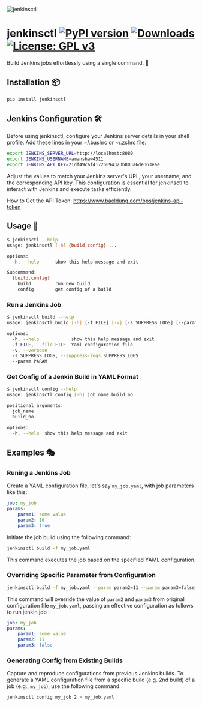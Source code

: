 ![jenkinsctl](https://upload.wikimedia.org/wikipedia/commons/thumb/e/e9/Jenkins_logo.svg/226px-Jenkins_logo.svg.png?20120629215426)
# jenkinsctl [![PyPI version](https://badge.fury.io/py/jenkinsctl.svg)](https://badge.fury.io/py/jenkinsctl) [![Downloads](https://static.pepy.tech/badge/jenkinsctl/week)](https://pepy.tech/project/jenkinsctl) [![License: GPL v3](https://img.shields.io/badge/License-GPLv3-blue.svg)](https://www.gnu.org/licenses/gpl-3.0)
Build Jenkins jobs effortlessly using a single command. 🚀

## Installation 📦

```sh
pip install jenkinsctl
```

## Jenkins Configuration 🛠️
Before using jenkinsctl, configure your Jenkins server details in your shell profile.
Add these lines in your ~/.bashrc or ~/.zshrc file:
```sh
export JENKINS_SERVER_URL=http://localhost:8080
export JENKINS_USERNAME=amanshaw4511
export JENKINS_API_KEY=21df49caf41726094323b803a6de363eae
```
Adjust the values to match your Jenkins server's URL, your username, and the corresponding API key. This configuration is essential for jenkinsctl to interact with Jenkins and execute tasks efficiently.

How to Get the API Token: https://www.baeldung.com/ops/jenkins-api-token
## Usage 🤖
```sh
$ jenkinsctl --help
usage: jenkinsctl [-h] {build,config} ...

options:
  -h, --help      show this help message and exit

Subcommand:
  {build,config}
    build         run new build
    config        get config of a build
```

### Run a Jenkins Job
```sh
$ jenkinsctl build --help
usage: jenkinsctl build [-h] [-f FILE] [-v] [-s SUPPRESS_LOGS] [--param PARAM]

options:
  -h, --help            show this help message and exit
  -f FILE, --file FILE  Yaml configuration file
  -v, --verbose
  -s SUPPRESS_LOGS, --suppress-logs SUPPRESS_LOGS
  --param PARAM
```

### Get Config of a Jenkin Build in YAML Format
```sh
$ jenkinsctl config --help
usage: jenkinsctl config [-h] job_name build_no

positional arguments:
  job_name
  build_no

options:
  -h, --help  show this help message and exit
```

## Examples 🎭
### Runing a Jenkins Job
Create a YAML configuration file, let's say `my_job.yaml`, with job parameters like this:
```yaml
job: my_job
params:
    param1: some value
    param2: 10
    param3: true
```
Initiate the job build using the following command:
```sh
jenkinsctl build -f my_job.yaml
```
This command executes the job based on the specified YAML configuration.

### Overriding Specific Parameter from Configuration
```sh
jenkinsctl build -f my_job.yaml --param param2=11 --param param3=false
```
This command will override the value of `param2` and `param3` from original configuration file `my_job.yaml`, passing an effective configuration as follows to run jenkin job :
```yaml
job: my_job
params:
    param1: some value
    param2: 11
    param3: false
```

### Generating Config from Existing Builds
Capture and reproduce configurations from previous Jenkins builds.
To generate a YAML configuration file from a specific build (e.g. 2nd build) of a job (e.g., `my_job`), use the following command:
```sh
jenkinsctl config my_job 2 > my_job.yaml
```
